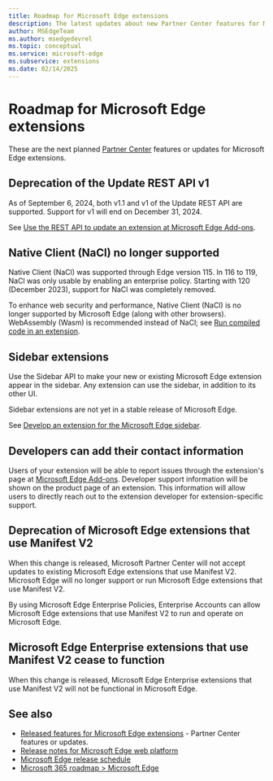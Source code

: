 ```yaml
---
title: Roadmap for Microsoft Edge extensions
description: The latest updates about new Partner Center features for Microsoft Edge extensions.
author: MSEdgeTeam
ms.author: msedgedevrel
ms.topic: conceptual
ms.service: microsoft-edge
ms.subservice: extensions
ms.date: 02/14/2025
---
```

# Roadmap for Microsoft Edge extensions
<!-- https://aka.ms/EdgeAddonsRoadmap -->

These are the next planned [Partner Center](https://partner.microsoft.com/dashboard/microsoftedge/) features or updates for Microsoft Edge extensions.


<!-- ====================================================================== -->
## Deprecation of the Update REST API v1

As of September 6, 2024, both v1.1 and v1 of the Update REST API are supported.  Support for v1 will end on December 31, 2024.

See [Use the REST API to update an extension at Microsoft Edge Add-ons](../update/api/using-addons-api.md).


<!-- ====================================================================== -->
## Native Client (NaCl) no longer supported

Native Client (NaCl) was supported through Edge version 115.  In 116 to 119, NaCl was only usable by enabling an enterprise policy.  Starting with 120 (December 2023), support for NaCl was completely removed.

To enhance web security and performance, Native Client (NaCl) is no longer supported by Microsoft Edge (along with other browsers).  WebAssembly (Wasm) is recommended instead of NaCl; see [Run compiled code in an extension](../developer-guide/run-compiled-code.md).


<!-- ====================================================================== -->
## Sidebar extensions

Use the Sidebar API to make your new or existing Microsoft Edge extension appear in the sidebar.  Any extension can use the sidebar, in addition to its other UI.

Sidebar extensions are not yet in a stable release of Microsoft Edge.

See [Develop an extension for the Microsoft Edge sidebar](../developer-guide/sidebar.md).


<!-- ====================================================================== -->
## Developers can add their contact information

Users of your extension will be able to report issues through the extension's page at [Microsoft Edge Add-ons](https://microsoftedge.microsoft.com/addons/).  Developer support information will be shown on the product page of an extension.  This information will allow users to directly reach out to the extension developer for extension-specific support.


<!-- ====================================================================== -->
## Deprecation of Microsoft Edge extensions that use Manifest V2

When this change is released, Microsoft Partner Center will not accept updates to existing Microsoft Edge extensions that use Manifest V2.  Microsoft Edge will no longer support or run Microsoft Edge extensions that use Manifest V2.

By using Microsoft Edge Enterprise Policies, Enterprise Accounts can<!--will still be able to?--> allow Microsoft Edge extensions that use Manifest V2 to run and operate on Microsoft Edge.


<!-- ====================================================================== -->
## Microsoft Edge Enterprise extensions that use Manifest V2 cease to function

When this change is released, Microsoft Edge Enterprise extensions that use Manifest V2 will not be functional in Microsoft Edge.


<!-- ====================================================================== -->
## See also

* [Released features for Microsoft Edge extensions](./released-features.md) - Partner Center features or updates.
* [Release notes for Microsoft Edge web platform](../../web-platform/release-notes/index.md)
* [Microsoft Edge release schedule](/deployedge/microsoft-edge-release-schedule)
* [Microsoft 365 roadmap > Microsoft Edge](https://www.microsoft.com/microsoft-365/roadmap?filters=Microsoft%20Edge)
